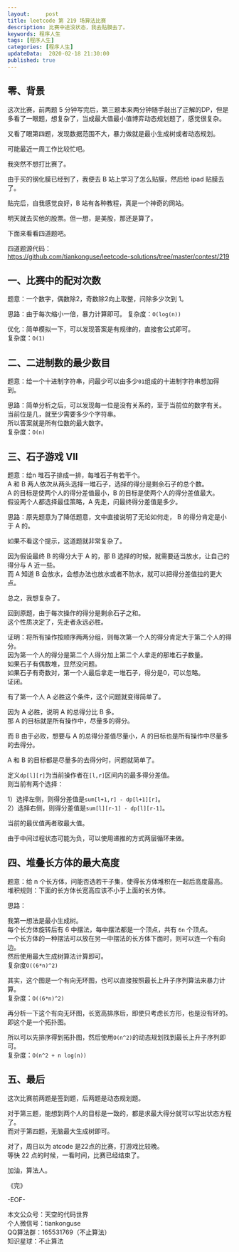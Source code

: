 ```yaml
---   
layout:     post  
title: leetcode 第 219 场算法比赛  
description: 比赛中途没状态，我去贴膜去了。   
keywords: 程序人生  
tags: [程序人生]    
categories: [程序人生]  
updateData:  2020-02-18 21:30:00  
published: true  
---  
```



## 零、背景  


这次比赛，前两题 5 分钟写完后，第三题本来两分钟随手敲出了正解的DP，但是多看了一眼题，想复杂了，当成最大值最小值博弈动态规划题了，感觉很复杂。  


又看了眼第四题，发现数据范围不大，暴力做就是最小生成树或者动态规划。  


可能最近一周工作比较忙吧。  


我突然不想打比赛了。


由于买的钢化膜已经到了，我便去 B 站上学习了怎么贴膜，然后给 ipad 贴膜去了。  


贴完后，自我感觉良好，B 站有各种教程，真是一个神奇的网站。  


明天就去买他的股票。但一想，是美股，那还是算了。  


下面来看看四道题吧。  


四道题源代码：  
https://github.com/tiankonguse/leetcode-solutions/tree/master/contest/219  



## 一、比赛中的配对次数  


题意：一个数字，偶数除2，奇数除2向上取整，问除多少次到 1。  


思路：由于每次缩小一倍，暴力计算即可。
复杂度：`O(log(n))`  


优化：简单模拟一下，可以发现答案是有规律的，直接套公式即可。  
复杂度：`O(1)`  


## 二、二进制数的最少数目  


题意：给一个十进制字符串，问最少可以由多少`01`组成的十进制字符串想加得到。  


思路：简单分析之后，可以发现每一位是没有关系的，至于当前位的数字有关。  
当前位是几，就至少需要多少个字符串。  
所以答案就是所有位数的最大数字。  
复杂度：`O(n)`  


## 三、石子游戏 VII  


题意：给n 堆石子排成一排，每堆石子有若干个。  
A 和 B 两人依次从两头选择一堆石子，选择的得分是剩余石子的总个数。  
A 的目标是使两个人的得分差值最小，B 的目标是使两个人的得分差值最大。  
假设两个人都选择最佳策略，A 先走，问最终得分差值是多少。  


思路：原先题意为了降低题意，文中直接说明了无论如何走， B 的得分肯定是小于 A 的。  


如果不看这个提示，这道题就非常复杂了。  


因为假设最终 B 的得分大于 A 的，那 B 选择的时候，就需要适当放水，让自己的得分与 A 近一些。  
而 A 知道 B 会放水，会想办法也放水或者不防水，就可以把得分差值拉的更大点。  

总之，我想复杂了。  


回到原题，由于每次操作的得分是剩余石子之和。  
这个性质决定了，先走者永远必胜。  


证明：将所有操作按顺序两两分组，则每次第一个人的得分肯定大于第二个人的得分。  
因为第一个人的得分是第二个人得分加上第二个人拿走的那堆石子数量。  
如果石子有偶数堆，显然没问题。  
如果石子有奇数对，第一个人最后拿走一堆石子，得分是0，可以忽略。  
证闭。  


有了第一个人 A 必胜这个条件，这个问题就变得简单了。  


因为 A 必胜，说明 A 的总得分比 B 多。  
那 A 的目标就是所有操作中，尽量多的得分。  


而 B 由于必败，想要与 A 的总得分差值尽量小，A 的目标也是所有操作中尽量多的去得分。  


A 和 B 的目标都是尽量多的去得分时，问题就简单了。  


定义`dp[l][r]`为当前操作者在`[l,r]`区间内的最多得分差值。  
则当前有两个选择：  


1）选择左侧，则得分差值是`sum[l+1,r] - dp[l+1][r]`。  
2）选择右侧，则得分差值是`sum[l][r-1] - dp[l][r-1]`。  


当前的最优值两者取最大值。  


由于中间过程状态可能为负，可以使用递推的方式两层循环来做。  


## 四、堆叠长方体的最大高度  

题意：给 n 个长方体，问能否选若干子集，使得长方体堆积在一起后高度最高。  
堆积规则：下面的长方体长宽高应该不小于上面的长方体。  


思路：


我第一想法是最小生成树。  
每个长方体旋转后有 6 中摆法，每中摆法都是一个顶点，共有 `6n` 个顶点。  
一个长方体的一种摆法可以放在另一中摆法的长方体下面时，则可以连一个有向边。  
然后使用最大生成树算法计算即可。  
复杂度`O((6*n)^2)`  


其实，这个图是一个有向无环图，也可以直接按照最长上升子序列算法来暴力计算。  
复杂度：`O((6*n)^2)`  


再分析一下这个有向无环图，长宽高排序后，即使只考虑长方形，也是没有环的。  
即这个是一个拓扑图。  


所以可以先排序得到拓扑图，然后使用`O(n^2)`的动态规划找到最长上升子序列即可。  
复杂度：`O(n^2 + n log(n))`


## 五、最后  


这次比赛前两题是签到题，后两题是动态规划题。  


对于第三题，能想到两个人的目标是一致的，都是求最大得分就可以写出状态方程了。  
而对于第四题，无脑最大生成树即可。  


对了，周日以为 atcode 是22点的比赛，打游戏比较晚。  
等快 22 点的时候，一看时间，比赛已经结束了。  



加油，算法人。  


《完》  


-EOF-  



本文公众号：天空的代码世界  
个人微信号：tiankonguse  
QQ算法群：165531769（不止算法）  
知识星球：不止算法  

